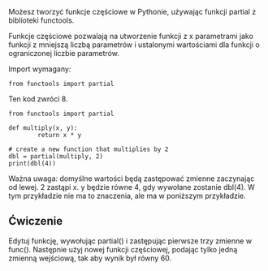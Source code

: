 Możesz tworzyć funkcje częściowe w Pythonie, używając funkcji partial z biblioteki functools.

Funkcje częściowe pozwalają na utworzenie funkcji z x parametrami jako funkcji z mniejszą liczbą parametrów i ustalonymi wartościami dla funkcji o ograniczonej liczbie parametrów.

Import wymagany:

    from functools import partial

Ten kod zwróci 8.

    from functools import partial
    
    def multiply(x, y):
            return x * y
    
    # create a new function that multiplies by 2
    dbl = partial(multiply, 2)
    print(dbl(4))

Ważna uwaga: domyślne wartości będą zastępować zmienne zaczynając od lewej. 2 zastąpi x.
y będzie równe 4, gdy wywołane zostanie dbl(4). W tym przykładzie nie ma to znaczenia, ale ma w poniższym przykładzie.

Ćwiczenie
--------
Edytuj funkcję, wywołując partial() i zastępując pierwsze trzy zmienne w func(). Następnie użyj nowej funkcji częściowej, podając tylko jedną zmienną wejściową, tak aby wynik był równy 60.